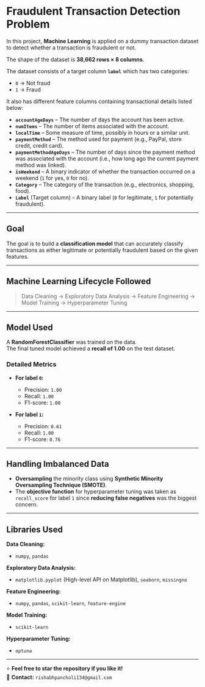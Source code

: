 # Fraudulent Transaction Detection Problem

In this project, **Machine Learning** is applied on a dummy transaction dataset to detect whether a transaction is fraudulent or not.

The shape of the dataset is **38,662 rows × 8 columns**.

The dataset consists of a target column **`label`** which has two categories:

- `0` → Not fraud
- `1` → Fraud

It also has different feature columns containing transactional details listed below:

- **`accountAgeDays`** – The number of days the account has been active.
- **`numItems`** – The number of items associated with the account.
- **`localTime`** – Some measure of time, possibly in hours or a similar unit.
- **`paymentMethod`** – The method used for payment (e.g., PayPal, store credit, credit card).
- **`paymentMethodAgeDays`** – The number of days since the payment method was associated with the account (i.e., how long ago the current payment method was linked).
- **`isWeekend`** – A binary indicator of whether the transaction occurred on a weekend (`1` for yes, `0` for no).
- **`Category`** – The category of the transaction (e.g., electronics, shopping, food).
- **`Label`** (Target column) – A binary label (`0` for legitimate, `1` for potentially fraudulent).

---

## Goal

The goal is to build a **classification model** that can accurately classify transactions as either legitimate or potentially fraudulent based on the given features.

---

## Machine Learning Lifecycle Followed

> Data Cleaning → Exploratory Data Analysis → Feature Engineering → Model Training → Hyperparameter Tuning

---

## Model Used

A **RandomForestClassifier** was trained on the data.  
The final tuned model achieved a **recall of 1.00** on the test dataset.

### Detailed Metrics

- **For label `0`:**

  - Precision: `1.00`
  - Recall: `1.00`
  - F1-score: `1.00`

- **For label `1`:**
  - Precision: `0.61`
  - Recall: `1.00`
  - F1-score: `0.76`

---

## Handling Imbalanced Data

- **Oversampling** the minority class using **Synthetic Minority Oversampling Technique (SMOTE)**.
- The **objective function** for hyperparameter tuning was taken as `recall_score` for label `1` since **reducing false negatives** was the biggest concern.

---

## Libraries Used

**Data Cleaning:**

- `numpy`, `pandas`

**Exploratory Data Analysis:**

- `matplotlib.pyplot` (High-level API on Matplotlib), `seaborn`, `missingno`

**Feature Engineering:**

- `numpy`, `pandas`, `scikit-learn`, `feature-engine`

**Model Training:**

- `scikit-learn`

**Hyperparameter Tuning:**

- `optuna`

---

⭐ **Feel free to star the repository if you like it!**  
📩 **Contact:** `rishabhpancholi134@gmail.com`
